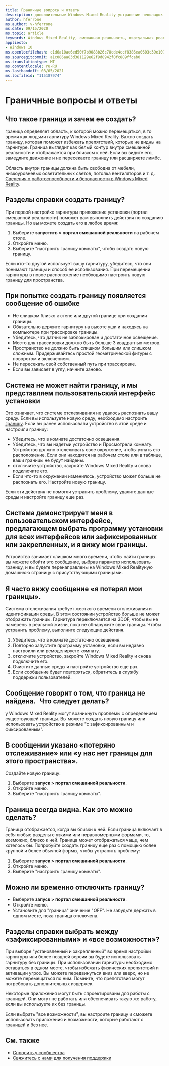 ```yaml
---
title: Граничные вопросы и ответы
description: дополнительные Windows Mixed Reality устранение неполадок на граничных вопросах, которые выходят за пределы стандартной документации по поддержке пользователей.
author: hferrone
ms.author: v-hferrone
ms.date: 09/15/2020
ms.topic: article
keywords: Windows Mixed Reality, смешанная реальность, виртуальная реальность, VR, MR, устранение неполадок, ошибки, справка, поддержка, граница
appliesto:
- Windows 10
ms.openlocfilehash: c1d6a10ae6ed50f7b9088b26c78cde4ccf8386ea0603c39e107ed23910db9308
ms.sourcegitcommit: a1c086aa83d381129e62f9d8942f0fc889ffcab0
ms.translationtype: MT
ms.contentlocale: ru-RU
ms.lasthandoff: 08/05/2021
ms.locfileid: "115187974"
---
```

# <a name="boundary-faqs"></a>Граничные вопросы и ответы

## <a name="whats-a-boundary-and-why-should-i-create-one"></a>Что такое граница и зачем ее создать?

граница определяет область, к которой можно перемещаться, в то время как людьми гарнитуру Windows Mixed Reality. Важно создать границу, которая поможет избежать препятствий, которые не видны на гарнитуре. Граница выглядит как белый контур внутри смешанной реальности и отображается при близком к ней. Если вы видите его, замедлите движение и не пересекаете границу или расширяете лимбс.

Область внутри границы должна быть свободна от мебели, низкоуровневых осветительных светов, потолка вентиляторов и т. д. [Сведения о работоспособности и безопасности в Windows Mixed Reality](wmr-health-safety-comfort.md).

## <a name="how-do-i-create-a-boundary"></a>Разделы справки создать границу?

При первой настройке гарнитуры приложение установки (портал смешанной реальности) поможет вам выполнить действия по созданию границы. Но вы можете создать его в любое время:

1. Выберите **запустить > портал смешанной реальности** на рабочем столе.
2. Откройте меню.
3. Выберите "настроить границу комнаты", чтобы создать новую границу.

Если кто-то другой использует вашу гарнитуру, убедитесь, что они понимают границы и способ ее использования. При перемещении гарнитуры в новое расположение необходимо настроить новую границу для пространства.

## <a name="i-get-an-error-message-when-i-try-to-create-a-boundary"></a>При попытке создать границу появляется сообщение об ошибке

* Не слишком близко к стене или другой границе при создании границы.
* Обязательно держите гарнитуру на высоте уши и находясь на компьютере при трассировке границы.
* Убедитесь, что датчик не заблокирован и достаточное освещение.
* Место для трассировки должно быть больше 3 квадратных метров.
* Пространство не должно быть слишком большим или слишком сложным. Придерживайтесь простой геометрической фигуры с поворотом и включением.
* Не пересекать свой собственный путь при трассировке.
* Если вы зависает в углу, начните заново.

## <a name="the-system-cannot-find-the-boundary-and-im-being-presented-with-setup-ui"></a>Система не может найти границу, и мы представляем пользовательский интерфейс установки

Это означает, что системе отслеживания не удалось распознать вашу среду. Если вы используете новую среду, необходимо настроить [границу](set-up-windows-mixed-reality.md#set-up-your-room-boundary).
Если вы ранее использовали устройство в этой среде и настроили границу:

* Убедитесь, что в комнате достаточно освещения.
* Убедитесь, что вы надетыи устройство и Просмотрели комнату. Устройство должно отслеживать свое окружение, чтобы узнать его расположение. Если они находятся на рабочем столе или в таблице, ваши границы не будут найдены.
* отключите устройство, закройте Windows Mixed Reality и снова подключите его.
* Если что-то в окружении изменилось, устройство может больше не распознать его. Настройте новую границу.

Если эти действия не помогли устранить проблему, удалите данные среды и настройте границу еще раз.

## <a name="the-system-is-presenting-me-with-ui-that-asks-me-to-choose-setup-for-all-experiences-or-seatedstanding-and-i-see-my-bounds"></a>Система демонстрирует меня в пользовательском интерфейсе, предлагающем выбрать программу установки для всех интерфейсов или зафиксированных или закрепленных, и я вижу мои границы.

Устройство занимает слишком много времени, чтобы найти границы. вы можете обойти это сообщение, выбрав параметр использовать границу, и вы будете перенаправлены на Windows Mixed Realityную домашнюю страницу с присутствующими границами.

## <a name="i-often-see-a-message-saying-ive-lost-my-bounds"></a>Я часто вижу сообщение «я потерял мои границы».

Система отслеживания требует жесткого времени отслеживания и идентификации среды. В этом состоянии устройство больше не может отображать границы. Гарнитура переключается на 3DOF, чтобы вы не намерены в реальной жизни, пока не обнаружите свои границы. Чтобы устранить проблему, выполните следующие действия.

1. Убедитесь, что в комнате достаточно освещения.
2. Повторно запустите программу установки, если вы недавно настроили или ремоделируете комнату.
3. отключите устройство, закройте Windows Mixed Reality и снова подключите его.
4. Очистите данные среды и настройте устройство еще раз.
5. Если сообщение будет повторяться, обратитесь в службу поддержки пользователей.

## <a name="a-message-says-my-boundary-cant-be-found-what-should-i-do"></a>Сообщение говорит о том, что граница не найдена.   Что следует делать?

у Windows Mixed Reality могут возникнуть проблемы с определением существующей границы. Вы можете создать новую границу или использовать устройство в режиме "с зафиксированным и фиксированным".

## <a name="a-message-says-lost-tracking-or-we-dont-have-a-boundary-for-this-space"></a>В сообщении указано «потеряно отслеживание» или «у нас нет границы для этого пространства».

Создайте новую границу:

1. Выберите **запуск > портал смешанной реальности**.
2. Откройте меню.
3. Выберите "настроить границу комнаты".

## <a name="the-boundary-is-always-visible-how-can-i-make-it-go-away"></a>Граница всегда видна. Как это можно сделать?

Граница отображается, когда вы близки к ней. Если граница включает в себя любые разделы с узкими или неравномерными формами, то, возможно, близко к ней. Граница может отображаться чаще, чем хотелось бы. Попробуйте создать границу еще раз с помощью более крупной и более обычной формы, чтобы устранить проблему:

1. Выберите **запуск > портал смешанной реальности**.
2. Откройте меню.
3. Выберите "настроить границу комнаты".

## <a name="can-i-turn-off-the-boundary-temporarily"></a>Можно ли временно отключить границу?

* Выберите **запуск > портал смешанной реальности**.
* Откройте меню.
* Установите для "граница" значение "OFF". Не забудьте держать в одном месте, пока граница отключена.

## <a name="how-do-i-choose-between-seated-and-standing-and-all-experiences"></a>Разделы справки выбрать между «зафиксированными» и «все возможности»?

При выборе "установленный и закрепленный" во время настройки гарнитуры или более поздней версии вы будете использовать гарнитуру без границы. При использовании гарнитуры необходимо оставаться в одном месте, чтобы избежать физических препятствий и активации угроз. Вы можете передвинуться вниз или вверх, но не можете перемещаться по ним. Помните, что препятствия могут потребовать дополнительных издержек.

Некоторые приложения могут быть спроектированы для работы с границей. Они могут не работать или обеспечивать такую же работу, если вы используете их без границы.

Если выбрать "все возможности", вы настроите границу и сможете использовать приложения и возможности, которые работают с границей и без нее.

## <a name="see-also"></a>См. также

* [Спросить у сообщества](https://answers.microsoft.com)
* [Свяжитесь с нами для получения поддержки](https://support.microsoft.com/contactus/)